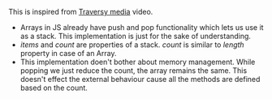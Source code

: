 This is inspired from [Traversy media](https://youtu.be/wtynhUwS5hI) video.

* Arrays in JS already have push and pop functionality which lets us use it as a stack. This implementation is just for the sake of understanding.
* _items_ and _count_ are properties of a stack. _count_ is similar to _length_ property in case of an Array.
* This implementation doen't bother about memory management. While popping we just reduce the count, the array remains the same. This doesn't effect the external behaviour cause all the methods are defined based on the count.
